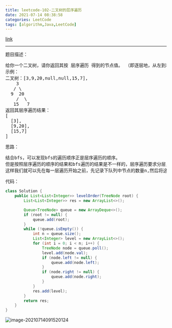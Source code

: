 ```yaml
---
title: leetcode-102-二叉树的层序遍历
date: 2021-07-14 08:38:58
categories: LeetCode
tags: [algorithm,Java,LeetCode]
---
```


[link](https://leetcode-cn.com/problems/binary-tree-level-order-traversal/)

<hr/>

题目描述：

<pre>
给你一个二叉树，请你返回其按 层序遍历 得到的节点值。 （即逐层地，从左到右访问所有节点）。
示例：
二叉树：[3,9,20,null,null,15,7],
    3
   / \
  9  20
    /  \
   15   7
返回其层序遍历结果：
[
  [3],
  [9,20],
  [15,7]
]
</pre>

思路：

<pre>
结合bfs，可以发现bfs的遍历顺序正是层序遍历的顺序。
但是按照层序遍历的顺序的结果和bfs遍历的结果是不一样的，层序遍历要求分层，返回一个二维数组。
这样我们就可以先在每一层遍历开始之前，先记录下队列中节点的数量n,然后将这n个节点依次处理。
</pre>

代码：

```java
class Solution {
    public List<List<Integer>> levelOrder(TreeNode root) {
        List<List<Integer>> res = new ArrayList<>();

        Queue<TreeNode> queue = new ArrayDeque<>();
        if (root != null) {
            queue.add(root);
        }
        while (!queue.isEmpty()) {
            int n = queue.size();
            List<Integer> level = new ArrayList<>();
            for (int i = 0; i < n; i++) {
                TreeNode node = queue.poll();
                level.add(node.val);
                if (node.left != null) {
                    queue.add(node.left);
                }
                if (node.right != null) {
                    queue.add(node.right);
                }
            }
            res.add(level);
        }
        return res;
    }
}
```

![image-20210714091520124](https://gitee.com/cao_ziqiang/img/raw/master/20210714091520.png)